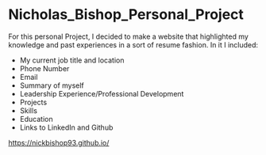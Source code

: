 Nicholas_Bishop_Personal_Project
================================

For this personal Project, I decided to make a website that highlighted my knowledge and past experiences in a sort of resume fashion. In it I included:
<ul>
  <li>My current job title and location</li>
  <li>Phone Number</li>
  <li>Email</li>
  <li>Summary of myself</li>
  <li>Leadership Experience/Professional Development</li>
  <li>Projects</li>
  <li>Skills</li>
  <li>Education</li>
  <li>Links to LinkedIn and Github</li>
</ul>

https://nickbishop93.github.io/
